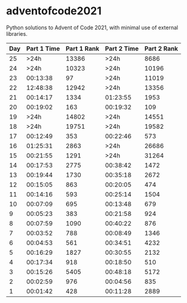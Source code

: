 # adventofcode2021

Python solutions to Advent of Code 2021, with minimal use of external libraries.


| Day | Part 1 Time | Part 1 Rank | Part 2 Time | Part 2 Rank |
| --- | ----------- | ----------- | ----------- | ----------- |
|  25 |        >24h |       13386 |        >24h |        8686 |
|  24 |        >24h |       10323 |        >24h |       10196 |
|  23 |    00:13:38 |          97 |        >24h |       11019 |
|  22 |    12:48:38 |       12942 |        >24h |       13356 |
|  21 |    00:14:17 |        1334 |    01:23:55 |        1953 |
|  20 |    00:19:02 |         163 |    00:19:32 |         109 |
|  19 |        >24h |       14802 |        >24h |       14551 |
|  18 |        >24h |       19751 |        >24h |       19582 |
|  17 |    00:12:49 |         353 |    00:22:46 |         573 |
|  16 |    01:25:31 |        2863 |        >24h |       26686 |
|  15 |    00:21:55 |        1291 |        >24h |       31264 |
|  14 |    00:17:53 |        2775 |    00:38:42 |        1472 |
|  13 |    00:19:44 |        1730 |    00:35:18 |        2672 |
|  12 |    00:15:05 |         863 |    00:20:05 |         474 |
|  11 |    00:14:16 |         593 |    00:25:14 |        1504 |
|  10 |    00:07:09 |         695 |    00:13:48 |         679 |
|   9 |    00:05:23 |         383 |    00:21:58 |         924 |
|   8 |    00:07:59 |        1090 |    00:40:22 |         876 |
|   7 |    00:03:52 |         788 |    00:08:49 |        1346 |
|   6 |    00:04:53 |         561 |    00:34:51 |        4232 |
|   5 |    00:16:29 |        1827 |    00:30:55 |        2132 |
|   4 |    00:17:34 |         918 |    00:18:50 |         510 |
|   3 |    00:15:26 |        5405 |    00:48:18 |        5172 |
|   2 |    00:02:59 |         976 |    00:04:56 |         835 |
|   1 |    00:01:42 |         428 |    00:11:28 |        2889 |
